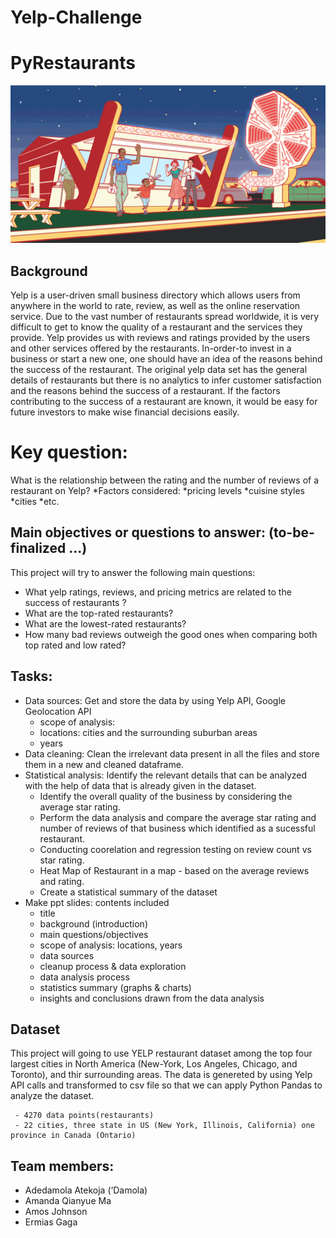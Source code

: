 # Yelp-Challenge 

# PyRestaurants
![Yelp](Images/yelp.gif)
## Background

Yelp is a user-driven small business directory which allows users from anywhere in the world to rate, review, as well as the online reservation service. Due to the vast number of restaurants spread worldwide, it is very difficult to get to know the quality of a restaurant and the services they provide. Yelp provides us with reviews and ratings provided by the users and other services offered by the restaurants. In-order-to invest in a business or start a new one, one should have an idea of the reasons behind the success of the restaurant. The original yelp data set has the general details of restaurants but there is no analytics to infer customer satisfaction and the reasons behind the success of a restaurant. If the factors contributing to the success of a restaurant are known, it would be easy for future investors to make wise financial decisions easily. 

# Key question: 
What is the relationship between the rating and the number of reviews of a restaurant on Yelp?
*Factors considered: 
*pricing levels
*cuisine styles
*cities
*etc.

## Main objectives or questions to answer: (to-be-finalized ...)
 This project will try to answer the following main questions:

* What yelp ratings, reviews, and pricing metrics are related to the success of restaurants ?
* What are the top-rated restaurants?
* What are the lowest-rated restaurants?
* How many bad reviews outweigh the good ones when comparing both top rated and low rated?

## Tasks:
* Data sources: Get and store the data by using Yelp API, Google Geolocation API
  * scope of analysis: 
   - locations: cities and the surrounding suburban areas
   - years
* Data cleaning: Clean the irrelevant data present in all the files and store them in a new and cleaned dataframe.
* Statistical analysis: Identify the relevant details that can be analyzed with the help of data that is already given in the dataset.
  * Identify the overall quality of the business by considering the average star rating.
  * Perform the data analysis and compare the average star rating and number of reviews of that business which identified as a sucessful restaurant.
  * Conducting coorelation and regression testing on review count vs star rating. 
  * Heat Map of Restaurant in a map - based on the average reviews and rating. 
  * Create a statistical summary of the dataset
* Make ppt slides: contents included
	 - title
	 - background (introduction)
 	- main questions/objectives
	 - scope of analysis: locations, years
 	- data sources
 	- cleanup process & data exploration
 	- data analysis process
 	- statistics summary (graphs & charts)
	 - insights and conclusions drawn from the data analysis

## Dataset 
This project will going to use YELP restaurant dataset among the top four largest cities in North America (New-York, Los Angeles, Chicago, and Toronto), and thir surrounding areas. The data is genereted by using Yelp API calls and transformed to csv file so that we can apply Python Pandas to analyze the dataset.
            
     - 4270 data points(restaurants)
     - 22 cities, three state in US (New York, Illinois, California) one province in Canada (Ontario)

## Team members:
 - Adedamola Atekoja (‘Damola)
 - Amanda Qianyue Ma
 - Amos Johnson  
 - Ermias Gaga 


